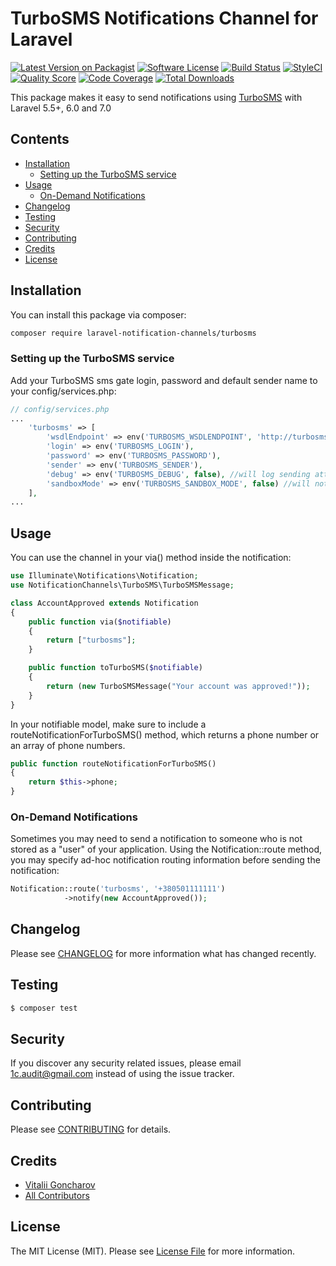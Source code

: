 # TurboSMS Notifications Channel for Laravel

[![Latest Version on Packagist](https://img.shields.io/packagist/v/laravel-notification-channels/turbosms.svg?style=flat-square)](https://packagist.org/packages/laravel-notification-channels/turbosms)
[![Software License](https://img.shields.io/badge/license-MIT-brightgreen.svg?style=flat-square)](LICENSE.md)
[![Build Status](https://img.shields.io/travis/laravel-notification-channels/turbosms/master.svg?style=flat-square)](https://travis-ci.org/laravel-notification-channels/turbosms)
[![StyleCI](https://styleci.io/repos/234812852/shield)](https://styleci.io/repos/234812852)
[![Quality Score](https://img.shields.io/scrutinizer/g/laravel-notification-channels/turbosms.svg?style=flat-square)](https://scrutinizer-ci.com/g/laravel-notification-channels/turbosms)
[![Code Coverage](https://img.shields.io/scrutinizer/coverage/g/laravel-notification-channels/turbosms/master.svg?style=flat-square)](https://scrutinizer-ci.com/g/laravel-notification-channels/turbosms/?branch=master)
[![Total Downloads](https://img.shields.io/packagist/dt/laravel-notification-channels/turbosms.svg?style=flat-square)](https://packagist.org/packages/laravel-notification-channels/turbosms)

This package makes it easy to send notifications using [TurboSMS](https://turbosms.ua) with Laravel 5.5+, 6.0 and 7.0

## Contents

- [Installation](#installation)
	- [Setting up the TurboSMS service](#setting-up-the-TurboSMS-service)
- [Usage](#usage)
	- [ On-Demand Notifications](#on-demand-notifications)
- [Changelog](#changelog)
- [Testing](#testing)
- [Security](#security)
- [Contributing](#contributing)
- [Credits](#credits)
- [License](#license)


## Installation

You can install this package via composer:
``` bash
composer require laravel-notification-channels/turbosms
```

### Setting up the TurboSMS service

Add your TurboSMS sms gate login, password and default sender name to your config/services.php:

```php
// config/services.php
...
    'turbosms' => [
        'wsdlEndpoint' => env('TURBOSMS_WSDLENDPOINT', 'http://turbosms.in.ua/api/wsdl.html'),
        'login' => env('TURBOSMS_LOGIN'),
        'password' => env('TURBOSMS_PASSWORD'),
        'sender' => env('TURBOSMS_SENDER'),
        'debug' => env('TURBOSMS_DEBUG', false), //will log sending attempts and results
        'sandboxMode' => env('TURBOSMS_SANDBOX_MODE', false) //will not invoke API call
    ],
...
```

## Usage

You can use the channel in your via() method inside the notification:

```php
use Illuminate\Notifications\Notification;
use NotificationChannels\TurboSMS\TurboSMSMessage;

class AccountApproved extends Notification
{
    public function via($notifiable)
    {
        return ["turbosms"];
    }

    public function toTurboSMS($notifiable)
    {
        return (new TurboSMSMessage("Your account was approved!"));       
    }
}
```

In your notifiable model, make sure to include a routeNotificationForTurboSMS() method, which returns a phone number or an array of phone numbers.

```php
public function routeNotificationForTurboSMS()
{
    return $this->phone;
}
```

### On-Demand Notifications
Sometimes you may need to send a notification to someone who is not stored as a "user" of your application. Using the Notification::route method, you may specify ad-hoc notification routing information before sending the notification:

```php
Notification::route('turbosms', '+380501111111')                      
            ->notify(new AccountApproved());
```

## Changelog

Please see [CHANGELOG](CHANGELOG.md) for more information what has changed recently.

## Testing

``` bash
$ composer test
```

## Security

If you discover any security related issues, please email 1c.audit@gmail.com instead of using the issue tracker.

## Contributing

Please see [CONTRIBUTING](CONTRIBUTING.md) for details.

## Credits

- [Vitalii Goncharov](https://github.com/gvital3230)
- [All Contributors](../../contributors)

## License

The MIT License (MIT). Please see [License File](LICENSE.md) for more information.
